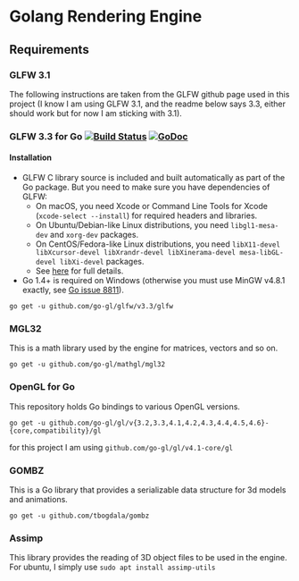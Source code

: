 # Golang Rendering Engine
## Requirements

### GLFW 3.1
The following instructions are taken from the GLFW github page used in this project (I know I am using GLFW 3.1, and the readme below says 3.3, either should work but for now I am sticking with 3.1).


### GLFW 3.3 for Go [![Build Status](https://travis-ci.org/go-gl/glfw.svg?branch=master)](https://travis-ci.org/go-gl/glfw) [![GoDoc](https://godoc.org/github.com/go-gl/glfw/v3.3/glfw?status.svg)](https://godoc.org/github.com/go-gl/glfw/v3.3/glfw)

#### Installation

* GLFW C library source is included and built automatically as part of the Go package. But you need to make sure you have dependencies of GLFW:
	* On macOS, you need Xcode or Command Line Tools for Xcode (`xcode-select --install`) for required headers and libraries.
	* On Ubuntu/Debian-like Linux distributions, you need `libgl1-mesa-dev` and `xorg-dev` packages.
	* On CentOS/Fedora-like Linux distributions, you need `libX11-devel libXcursor-devel libXrandr-devel libXinerama-devel mesa-libGL-devel libXi-devel` packages.
	* See [here](http://www.glfw.org/docs/latest/compile.html#compile_deps) for full details.
* Go 1.4+ is required on Windows (otherwise you must use MinGW v4.8.1 exactly, see [Go issue 8811](https://github.com/golang/go/issues/8811)).

```
go get -u github.com/go-gl/glfw/v3.3/glfw
```

### MGL32

This is a math library used by the engine for matrices, vectors and so on.

```
go get -u github.com/go-gl/mathgl/mgl32
```

### OpenGL for Go

This repository holds Go bindings to various OpenGL versions. 

```
go get -u github.com/go-gl/gl/v{3.2,3.3,4.1,4.2,4.3,4.4,4.5,4.6}-{core,compatibility}/gl
```
for this project I am using ```github.com/go-gl/gl/v4.1-core/gl```

### GOMBZ

This is a Go library that provides a serializable data structure for 3d models and animations.

```
go get -u github.com/tbogdala/gombz
```

### Assimp

This library provides the reading of 3D object files to be used in the engine. For ubuntu, I simply use ```sudo apt install assimp-utils```


